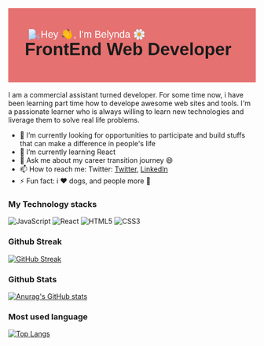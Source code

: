 
<img alt="header image" src="https://github.com/Shimele/Shimele/blob/main/header.png"/>

I am a commercial assistant turned developer. For some time now, i have been learning part time how to develope awesome web sites and tools.
I'm a passionate learner who is always willing to learn new technologies and liverage them to solve real life problems.


- 🔭 I’m currently looking for opportunities to participate and build stuffs that can make a difference in people's life
- 🌱 I’m currently learning React
- 💬 Ask me about my career transition journey 😄
- 📫 How to reach me: Twitter: [Twitter](https://twitter.com/B_codiing), [LinkedIn](https://www.linkedin.com/in/belynda-bechem-agbor-b21517127/)
- ⚡ Fun fact: i :heart: dogs, and people more 🥰


### My Technology stacks
<img alt="JavaScript" src="https://img.shields.io/badge/javascript-%23323330.svg?style=for-the-badge&logo=javascript&logoColor=%23F7DF1E"/> <img alt="React" src="https://img.shields.io/badge/react-%2320232a.svg?style=for-the-badge&logo=react&logoColor=%2361DAFB"/> <img alt="HTML5" src="https://img.shields.io/badge/html5-%23E34F26.svg?style=for-the-badge&logo=html5&logoColor=white"/> <img alt="CSS3" src="https://img.shields.io/badge/css3-%231572B6.svg?style=for-the-badge&logo=css3&logoColor=white"/> 



### Github Streak
[![GitHub Streak](http://github-readme-streak-stats.herokuapp.com?user=Shimele&theme=radical)](https://git.io/streak-stats)
### Github Stats
[![Anurag's GitHub stats](https://github-readme-stats.vercel.app/api?username=Shimele&theme=omni)
](https://github.com/anuraghazra/github-readme-stats)
### Most used language
 [![Top Langs](https://github-readme-stats.vercel.app/api/top-langs/?username=shimele&layout=compact&theme=radical)](https://github.com/shimele/github-readme-stats)

